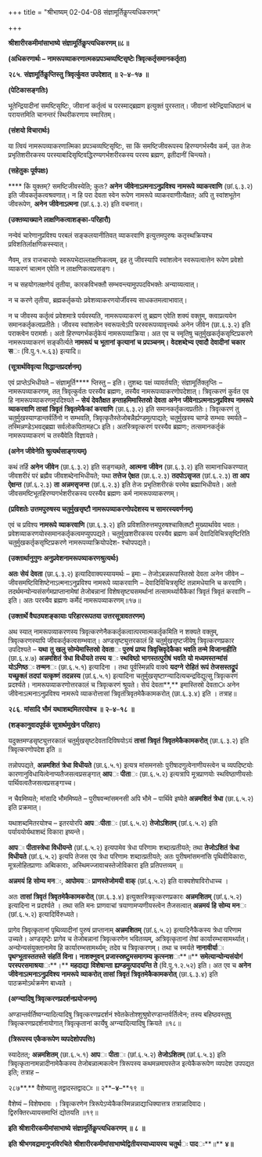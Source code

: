 +++
title = "श्रीभाष्यम् 02-04-08 संज्ञामूर्तिकॢप्त्यधिकरणम्"

+++


**श्रीशारीरकमीमांसाभाष्ये** **संज्ञामूर्तिकॢप्त्यधिकरणम्॥८॥**

**(अधिकरणार्थः – नामरूपव्याकरणात्मकप्रपञ्चव्यष्टिसृष्टेः त्रिवृत्कर्तृसमानकर्तृता)**

**२८५**. **संज्ञामूर्तिकॢप्तिस्तु** **त्रिवृर्त्कुवत** **उपदेशात्** **॥** **२**–**४**–**१७** **॥**

**(पेटिकासङ्गतिः)**

भूतेन्द्रियादीनां समष्टिसृष्टिः, जीवानां कर्तृत्वं च परस्माद्ब्रह्मण इत्युक्तं पुरस्तात्। जीवानां स्वेन्द्रियाधिष्ठानं च परायत्तमिति चानन्तरं स्थिरीकरणाय स्मारितम्।

**(संशयो विचारार्थः)**

या त्वियं नामरूपव्याकरणात्मिका प्रपञ्चव्यष्टिसृष्टिः, सा किं समष्टिजीवरूपस्य हिरण्यगर्भस्यैव कर्म, उत तेजः प्रभृतिशरीरकस्य परस्याबादिसृष्टिवद्धिरण्यगर्भशरीरकस्य परस्य ब्रह्मण, इतीदानीं चिन्त्यते।

**(सहेतुकः पूर्वपक्षः)**

**** किं युक्तम्? समष्टिजीवस्येति; कुतः? **अनेन** **जीवेनाऽत्मनाऽनुप्रविश्य** **नामरूपे** **व्याकरवाणि** (छां.६.३.२) इति जीवकर्तृकत्वश्रवणात्। न हि परा देवता स्वेन रूपेण नामरूपे व्याकरवाणीत्यैक्षत; अपि तु स्वांशभूतेन जीवरूपेण, **अनेन** **जीवेनाऽत्मना** (छां.६.३.२) इति वचनात्।

**(उक्तव्याख्याने लाक्षणिकत्वाशङ्का-परिहारौ)**

नन्वेवं चारेणानुप्रविश्य परबलं सङ्कलयानीतिवत् व्याकरवाणि इत्युत्तमपुरुषः कतृस्थक्रियश्च प्रविशतिर्लाक्षणिकस्स्यात्।

नैवम्, तत्र राजचारयोः स्वरूपभेदाल्लाक्षणिकत्वम्, इह तु जीवस्यापि स्वांशत्वेन स्वरूपत्वात्तेन रूपेण प्रवेशो व्याकरणं चात्मन एवेति न लाक्षणिकत्वप्रसङ्गः।

न च सहयोगलक्षणेयं तृतीया, कारकविभक्तौ सम्भवन्त्यामुपपदविभक्तेः अन्याय्यत्वात्।

न च करणे तृतीया, ब्रह्मकर्तृकयोः प्रवेशव्याकरणयोर्जीवस्य साधकतमत्वाभावात्।

न च जीवस्य कर्तृत्वं प्रवेशमात्रे पर्यवस्यति, नामरूपव्याकरणं तु ब्रह्मण एवेति शक्यं वक्तुम्, क्त्वाप्रत्ययेन समानकर्तृकत्वप्रतीतेः। जीवस्य स्वांशत्वेन स्वरूपत्वेऽपि परस्वरूपव्यावृत्त्यर्थः अनेन जीवेन (छा.६.३.२) इति पराक्त्वेन परामर्शः। अतो हिरण्यगर्भकर्तृकेयं नामरूपव्याक्रिया। अत एव च स्मृतिषु चतुर्मुखकर्तृकसृष्टिप्रकरणे नामरूपव्याकरणं सङ्कीर्त्यते **नामरूपं** **च** **भूतानां** **कृत्यानां** **च** **प्रपञ्चनम्।** **वेदशब्देभ्य** **एवादौ** **देवादीनां** **चकार** **स**ः (वि.पु.१.५.६३) इत्यादि॥

**(सूत्रार्थविवृत्या सिद्धान्तप्रदर्शनम्)**

एवं प्राप्तेऽभिधीयते – संज्ञामूर्ति**** प्तिस्तु – इति। तुशब्दः पक्षं व्यावर्तयति; संज्ञामूर्तिक्लृप्तिः – नामरूपव्याकरणम्, तत् त्रिवृत्कुर्वतः परस्यैव ब्रह्मणः, तस्यैव नामरूपव्याकरणोपदेशात्। त्रिवृत्करणं कुर्वत एव हि नामरूपव्याकरणमुपदिश्यते – **सेयं** **देवतैक्षत** **हन्ताहमिमास्तिस्रो** **देवता** **अनेन** **जीवेनाऽत्मनाऽनुप्रविश्य** **नामरूपे** **व्याकरवाणि** **तासां** **त्रिवृतं** **त्रिवृतमेकैकां** **करवाणि** (छा.६.३.२) इति समानकर्तृकत्वप्रतीतेः। त्रिवृत्करणं तु चतुर्मुखस्याण्डान्तर्वर्तिनो न सम्भवति, त्रिवृत्कृतैस्तेजोबन्नैर्ह्यण्डमुत्पाद्यते; चतुर्मुखस्य चाण्डे सम्भवः स्मर्यते – तस्मिन्नण्डेऽभवद्ब्रह्मा सर्वलोकपितामह**ः** इति। अतस्त्रिवृत्करणं परस्यैव ब्रह्मणः; तत्समानकर्तृकं नामरूपव्याकरणं च तस्यैवेति विज्ञायते।

**(अनेन जीवेनेति श्रुत्यर्थसाङ्गत्यम्)**

कथं तर्हि **अनेन** **जीवेन** (छा.६.३.२) इति सङ्गच्छते, **आत्मना** **जीवेन** (छा.६.३.२) इति सामानाधिकरण्यात् जीवशरीरं परं ब्रह्मैव जीवशब्देनाभिधीयते; यथा **तत्तेज** **ऐक्षत** (छा.६.२.३) **तदपोऽसृजत** (छां.६.२.३) **ता** **आप** **ऐक्षन्त** (छां.६.२.३) **ता** **अन्नमसृजन्त** (छां.६.२.३) इति तेजः प्रभृतिशरीरकं परमेव ब्रह्माभिधीयते। अतो जीवसमष्टिभूतहिरण्यगर्भशरीरकस्य परस्यैव ब्रह्मणः कर्म नामरूपव्याकरणम्।

**(प्रविशतेः उत्तमपुरुषस्य चतुर्मुखसृष्टौ नामरूपव्याकरणोपदेशस्य च सामरस्यवर्णनम्)**

एवं च प्रविश्य **नामरूपे** **व्याकरवाणि** (छा.६.३.२) इति प्रविशतिरुत्तमपुरुषश्चाक्लिष्टौ मुख्यार्थावेव भवतः। प्रवेशव्याकरणयोस्समानकर्तृकत्वमप्युपपद्यते। चतुर्मुखशरीरकस्य परस्यैव ब्रह्मणः कर्म देवादिविचित्रसृष्टिरिति चतुर्मुखकर्तृकसृष्टिप्रकरणे नामरूपव्याक्रियोपदेश- श्चोपपद्यते।

**(उक्तार्थानुगुणः अनुप्रवेशनामरूपव्याकरणश्रुत्यर्थः)**

**अतः** **सेयं** **देवता** (छा.६.३.२) इत्यादिवाक्यस्यायमर्थः – इमाः – तेजोऽबन्नरूपास्तिस्रो देवता अनेन जीवेन – जीवसमष्टिविशिष्टेनाऽत्मनाऽनुप्रविश्य नामरूपे व्याकरवाणि – देवादिविचित्रसृष्टिं तन्नामधेयानि च करवाणि। तदर्थमन्योन्यसंसर्गमप्राप्तानामेषां तेजोबन्नानां विशेषसृष्ट्यसमर्थानां तत्सामर्थ्यायैकैकां त्रिवृतं त्रिवृतं करवाणि – इति। अतः परस्यैव ब्रह्मणः कर्मेदं नामरूपव्याकरणम्॥१७॥

**(उक्तार्थे वैघठ्यशङ्कायाः परिहाररूपतया उत्तरसूत्रावतरणम)**

अथ स्यात् नामरूपव्याकरणस्य त्रिवृत्करणेनैककर्तृकत्वात्परमात्मकर्तृकमिति न शक्यते वक्तुम्, त्रिवृत्करणस्यापि जीवकर्तृकत्वसम्भवात्। अण्डसृष्ट्युत्तरकालं हि चतुर्मुखसृष्टजीवेषु त्रिवृत्करणप्रकार उपदिश्यते – **यथा** **तु** **खलु** **सोम्येमास्तिस्रो** **देवता**ः **पुरुषं** **प्राप्य** **त्रिवृत्त्रिवृदेकैका** **भवति** **तन्मे** **विजानाहीति** (छा.६.४.७) **अन्नमशितं** **त्रेधा** **विधीयते** **तस्य** **य**ः **स्थविष्ठो** **भागस्तत्पुरीषं** **भवति** **यो** **मध्यमस्तन्मांसं** **योऽणिष्ठ**ः **तन्मन**ः (छा.६.५.१) इत्यादिना । तथा पूर्वस्मिन्नपि वाक्ये **यदग्ने** **रोहितं** **रूपं** **तेजसस्तद्रूपं** **यच्छुक्लं** **तदपां** **यत्कृष्णं** **तदन्नस्य** (छां.६.५.१) इत्यादिना चतुर्मुखसृष्टाग्न्यादित्यचन्द्रविद्युत्सु त्रिवृत्करणं प्रदर्श्यते। नामरूपव्याकरणोत्तरकालं च त्रिवृत्करणं श्रूयते। सेयं देवता**,** इमास्तिस्रो देवता**ः** अनेन जीवेनाऽत्मनाऽनुप्रविश्य नामरूपे व्याकरोत्तासां त्रिवृतंत्रिवृतमेकैकामकरोत् (छा.६.३.४) इति । तत्राह॥

**२८६**. **मांसादि** **भौमं** **यथाशब्दमितरयोश्च** **॥** **२**–**४**–**१८** **॥**

**(शङ्कानुवादपूर्वकं सूत्रार्थमुखेन परिहारः)**

यदुक्तमण्डसृष्ट्युत्तरकालं चतुर्मुखसृष्टदेवतादिविषयोऽयं **तासां** **त्रिवृतं** **त्रिवृतमेकैकामकरोत्** (छा.६.३.२) इति त्रिवृत्करणोपदेश इति ॥

तन्नोपपद्यते, **अन्नमशितं** **त्रेधा** **विधीयते** (छा.६.५.१) इत्यत्र मांसमनसोः पुरीषादणुत्वेनाणीयस्त्वेन च व्यपदिष्टयोः कारणानुविधायित्वेनाप्यतैजसत्वप्रसङ्गात् **आप**ः **पीता**ः (छा.६.५.२) इत्यत्रापि मूत्रप्राणयोः स्थविष्ठाणीयसोः पार्थिवत्वतैजसत्वप्रसङ्गाच्च।

न चैवमिष्यते; मांसादि भौममिष्यते – पुरीषवन्मांसमनसी अपि भौमे – पार्थिवे इष्येते **अन्नमशितं** **त्रेधा** (छा.६.५.२) इति प्रक्रमात्।

यथाशब्दमितरयोश्च – इतरयोरपि **आप**ः**पीता**ः (छां.६.५.२) **तेजोऽशितम्** (छां.६.५.२) इति पर्याययोर्यथाशब्दं विकारा इष्यन्ते।

**आप**ः **पीतास्त्रेधा** **विधीयन्ते** (छां.६.५.२) इत्यपामेव त्रेधा परिणामः शब्दात्प्रतीयते; तथा **तेजोऽशितं** **त्रेधा** **विधीयते** (छां.६.५.२) इत्यपि तेजस एव त्रेधा परिणामः शब्दात्प्रतीयते; अतः पुरीषमांसमनांसि पृथिवीविकाराः, मूत्रलोहितप्राणाः अब्विकाराः, अस्थिमज्जावाचस्तेजोविकारा इति प्रतिपत्तव्यम् ॥

**अन्नमयं** **हि** **सोम्य** **मन**ः, **आपोमय**ः **प्राणस्तेजोमयी** **वाक्** (छां.६.५.२) इति वाक्यशेषाविरोधाच्च ।

अतः **तासां** **त्रिवृतं** **त्रिवृतमेकैकामकरोत्** (छा.६.३.४) इत्युक्तस्त्रिवृत्करणप्रकारः **अन्नमशितम्** (छां.६.५.२) इत्यादिना न प्रदर्श्यते । तथा सति मनः प्राणवाचां त्रयाणामप्यणीयस्त्वेन तैजसत्वात् **अन्नमयं** **हि** **सोम्य** **मन**ः (छां.६.५.२) इत्यादिर्विरुध्यते।

प्रागेव त्रिवृत्कृतानां पृथिव्यादीनां पुरुषं प्राप्तानाम् **अन्नमशितम्** (छां.६.५.२) इत्यादिनैकैकस्य त्रेधा परिणाम उच्यते। अण्डसृष्टेः प्रागेव च तेजोबन्नानां त्रिवृत्करणेन भवितव्यम्, अत्रिवृत्कृतानां तेषां कार्यारम्भासामर्थ्यात्। अन्योन्यसंयुक्तानामेव हि कार्यारम्भसामर्थ्यम्; तदेव च त्रिवृत्करणम्। तथा च स्मर्यते **नानावीर्या**ः **पृथग्भूतास्ततस्ते** **संहतिं** **विना।** **नाशक्नुवन्** **प्रजास्स्रष्टुमसमागम्य** **कृत्स्नश**ः**॥** **समेत्यान्योन्यसंयोगं** **परस्परसमाश्रया**ः**।** **महदाद्या** **विशेषान्ता** **ह्यण्डमुत्पादयन्ति** **ते** (वि.पु.१.२.५२) इति। अत एव च **अनेन** **जीवेनाऽत्मनाऽनुप्रविश्य** **नामरूपे** **व्याकरोत्** **तासां** **त्रिवृतं** **त्रिवृतमेकैकामकरोत्** (छा.६.३.४) इति पाठक्रमोऽर्थक्रमेण बाध्यते ।

**(अग्न्यादिषु त्रिवृत्करणप्रदर्शनप्रयोजनम्)**

अण्डान्तर्वर्तिष्वग्न्यादित्यादिषु त्रिवृत्करणप्रदर्शनं श्वेतकेतोश्शुश्रुषोरण्डान्तर्वर्तित्वेन; तस्य बहिष्ठवस्तुषु त्रिवृत्करणप्रदर्शनायोगात् त्रिवृत्कृतानां कार्येषु अग्न्यादित्यादिषु क्रियते ॥१८॥

**(त्रिरूपस्य एकैकरूपेण व्यपदेशोपपत्तिः)**

स्यादेतत्; **अन्नमशितम्** (छा.६.५.१) **आप**ः **पीता**ः (छां.६.५.२) **तेजोऽशितम्** (छां.६.५.३) इति त्रिवृत्कृतानामन्नादीनामेकैकस्य तेजोबन्नात्मकत्वेन त्रिरूपस्य कथमन्नमापस्तेज इत्येकैकरूपेण व्यपदेश उपपद्यत इति; तत्राह –

२८७**.** वैशेष्यात्तु तद्वादस्तद्वाद**ः** ॥ २**–**४**–**१९ ॥

वैशेष्यं – विशेषभावः । त्रिवृत्करणेन त्रिरूपेऽप्येकैकस्मिन्नन्नाद्याधिक्यात्तत्र तत्रान्नादिवादः। द्विरुक्तिरध्यायसमाप्तिं द्योतयति ॥१९॥

**इति** **श्रीशारीरकमीमांसाभाष्ये** **संज्ञामूर्तिकॢप्त्यधिकरणम् ॥** **८** **॥**

**इति** **श्रीभगवद्रामानुजविरचिते** **श्रीशारीरकमीमांसाभाष्येद्वितीयस्याध्यायस्य** **चतुर्थ**ः **पाद**ः**॥** **४॥**


